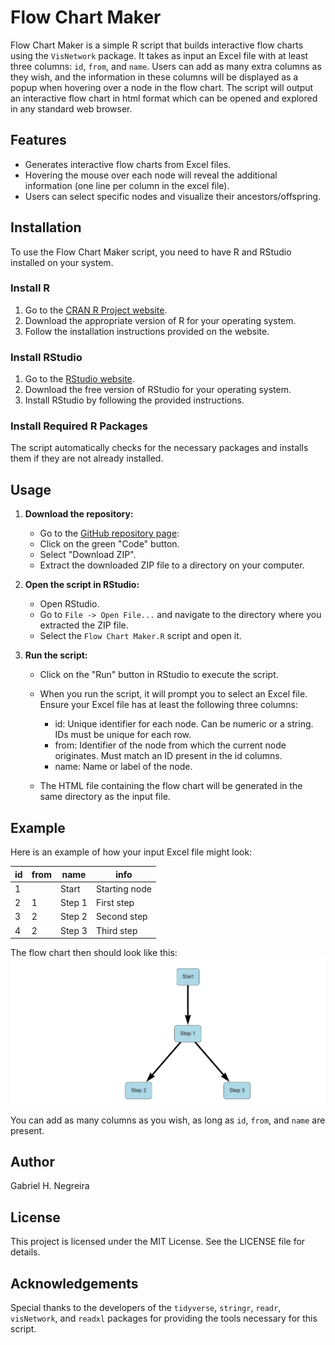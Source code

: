 # Flow Chart Maker

Flow Chart Maker is a simple R script that builds interactive flow charts using the `VisNetwork` package. It takes as input an Excel file with at least three columns: `id`, `from`, and `name`. Users can add as many extra columns as they wish, and the information in these columns will be displayed as a popup when hovering over a node in the flow chart. The script will output an interactive flow chart in html format which can be opened and explored in any standard web browser. 

## Features

- Generates interactive flow charts from Excel files.
- Hovering the mouse over each node will reveal the additional information (one line per column in the excel file).
- Users can select specific nodes and visualize their ancestors/offspring. 

## Installation

To use the Flow Chart Maker script, you need to have R and RStudio installed on your system.

### Install R

1. Go to the [CRAN R Project website](https://cran.r-project.org/).
2. Download the appropriate version of R for your operating system.
3. Follow the installation instructions provided on the website.

### Install RStudio

1. Go to the [RStudio website](https://www.rstudio.com/products/rstudio/download/).
2. Download the free version of RStudio for your operating system.
3. Install RStudio by following the provided instructions.

### Install Required R Packages

The script automatically checks for the necessary packages and installs them if they are not already installed.

## Usage

1. **Download the repository:**

   - Go to the [GitHub repository page](https://github.com/yourusername/FlowChartMaker):
   - Click on the green "Code" button.
   - Select "Download ZIP".
   - Extract the downloaded ZIP file to a directory on your computer.

2. **Open the script in RStudio:**

   - Open RStudio.
   - Go to `File -> Open File...` and navigate to the directory where you extracted the ZIP file.
   - Select the `Flow Chart Maker.R` script and open it.

3. **Run the script:**

   - Click on the "Run" button in RStudio to execute the script.
   - When you run the script, it will prompt you to select an Excel file. Ensure your Excel file has at least the following three columns:

      - id: Unique identifier for each node. Can be numeric or a string. IDs must be unique for each row.
      - from: Identifier of the node from which the current node originates. Must match an ID present in the id columns.
      - name: Name or label of the node.
   
   - The HTML file containing the flow chart will be generated in the same directory as the input file.

## Example

Here is an example of how your input Excel file might look:

| id | from | name        | info          |
|----|------|-------------|---------------|
| 1  |      | Start       | Starting node |
| 2  | 1    | Step 1      | First step    |
| 3  | 2    | Step 2      | Second step   |
| 4  | 2    | Step 3      | Third step    |

The flow chart then should look like this:
![Flow Chart Example](https://github.com/gabrielnegreira/flowchartMaker/blob/main/example.png?raw=true)

You can add as many columns as you wish, as long as `id`, `from`, and `name` are present.

## Author

Gabriel H. Negreira

## License

This project is licensed under the MIT License. See the LICENSE file for details.

## Acknowledgements

Special thanks to the developers of the `tidyverse`, `stringr`, `readr`, `visNetwork`, and `readxl` packages for providing the tools necessary for this script.
